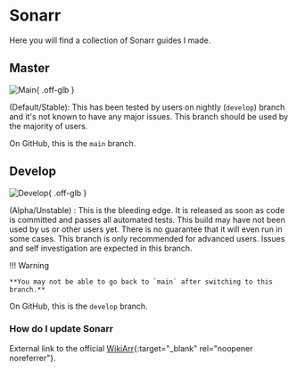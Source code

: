 # Sonarr

Here you will find a collection of Sonarr guides I made.

## Master

![Main](https://img.shields.io/badge/dynamic/json?query=%24.version&url=https://raw.githubusercontent.com/hotio/sonarr/release/VERSION.json&label=Current%20Master/Stable%20Version&style=for-the-badge&color=4051B5){ .off-glb }

(Default/Stable): This has been tested by users on nightly (`develop`) branch and it's not known to have any major issues. This branch should be used by the majority of users.

On GitHub, this is the `main` branch.

## Develop

![Develop](https://img.shields.io/badge/dynamic/json?query=%24.version&url=https://raw.githubusercontent.com/hotio/sonarr/nightly/VERSION.json&label=Current%20Develop/Nightly%20Version&style=for-the-badge&color=4051B5){ .off-glb }

(Alpha/Unstable) : This is the bleeding edge. It is released as soon as code is committed and passes all automated tests. This build may have not been used by us or other users yet. There is no guarantee that it will even run in some cases. This branch is only recommended for advanced users. Issues and self investigation are expected in this branch.

!!! Warning

    **You may not be able to go back to `main` after switching to this branch.**

On GitHub, this is the `develop` branch.

### How do I update Sonarr

External link to the official [WikiArr](https://wiki.servarr.com/en/sonarr/faq#how-do-i-update-sonarr){:target="_blank" rel="noopener noreferrer"}.
